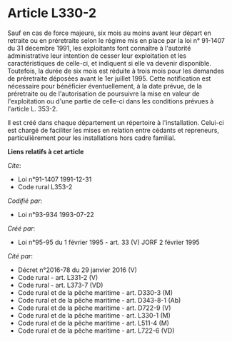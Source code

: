 # Article L330-2

Sauf en cas de force majeure, six mois au moins avant leur départ en retraite ou en préretraite selon le régime mis en place
par la loi n° 91-1407 du 31 décembre 1991, les exploitants font connaître à l'autorité administrative leur intention de
cesser leur exploitation et les caractéristiques de celle-ci, et indiquent si elle va devenir disponible. Toutefois, la durée
de six mois est réduite à trois mois pour les demandes de préretraite déposées avant le 1er juillet 1995. Cette notification
est nécessaire pour bénéficier éventuellement, à la date prévue, de la préretraite ou de l'autorisation de poursuivre la mise
en valeur de l'exploitation ou d'une partie de celle-ci dans les conditions prévues à l'article L. 353-2.

Il est créé dans chaque département un répertoire à l'installation. Celui-ci est chargé de faciliter les mises en relation
entre cédants et repreneurs, particulièrement pour les installations hors cadre familial.

**Liens relatifs à cet article**

_Cite_:

  - Loi n°91-1407 1991-12-31
  - Code rural L353-2

_Codifié par_:

  - Loi n°93-934 1993-07-22

_Créé par_:

  - Loi n°95-95 du 1 février 1995 - art. 33 (V) JORF 2 février 1995

_Cité par_:

  - Décret n°2016-78 du 29 janvier 2016 (V)
  - Code rural - art. L331-2 (V)
  - Code rural - art. L373-7 (VD)
  - Code rural et de la pêche maritime - art. D330-3 (M)
  - Code rural et de la pêche maritime - art. D343-8-1 (Ab)
  - Code rural et de la pêche maritime - art. D722-9 (V)
  - Code rural et de la pêche maritime - art. L330-1 (M)
  - Code rural et de la pêche maritime - art. L511-4 (M)
  - Code rural et de la pêche maritime - art. L722-6 (VD)
